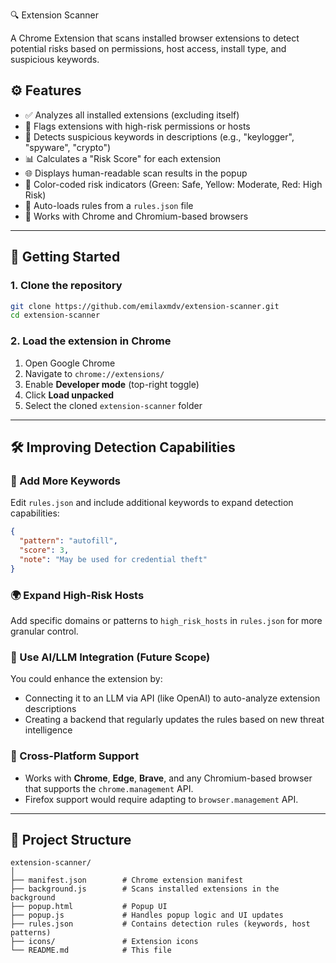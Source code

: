 🔍 Extension Scanner

A Chrome Extension that scans installed browser extensions to detect potential risks based on permissions, host access, install type, and suspicious keywords.

## ⚙️ Features

- ✅ Analyzes all installed extensions (excluding itself)
- 🚨 Flags extensions with high-risk permissions or hosts
- 🔑 Detects suspicious keywords in descriptions (e.g., "keylogger", "spyware", "crypto")
- 📊 Calculates a "Risk Score" for each extension
- 🌐 Displays human-readable scan results in the popup
- 🎨 Color-coded risk indicators (Green: Safe, Yellow: Moderate, Red: High Risk)
- 🔄 Auto-loads rules from a `rules.json` file
- 🧩 Works with Chrome and Chromium-based browsers

---

## 🚀 Getting Started

### 1. Clone the repository

```bash
git clone https://github.com/emilaxmdv/extension-scanner.git
cd extension-scanner
```

### 2. Load the extension in Chrome

1. Open Google Chrome
2. Navigate to `chrome://extensions/`
3. Enable **Developer mode** (top-right toggle)
4. Click **Load unpacked**
5. Select the cloned `extension-scanner` folder

---

## 🛠️ Improving Detection Capabilities

### 🔑 Add More Keywords

Edit `rules.json` and include additional keywords to expand detection capabilities:

```json
{
  "pattern": "autofill",
  "score": 3,
  "note": "May be used for credential theft"
}
```

### 🌍 Expand High-Risk Hosts

Add specific domains or patterns to `high_risk_hosts` in `rules.json` for more granular control.

### 🤖 Use AI/LLM Integration (Future Scope)

You could enhance the extension by:

- Connecting it to an LLM via API (like OpenAI) to auto-analyze extension descriptions
- Creating a backend that regularly updates the rules based on new threat intelligence

### 🧪 Cross-Platform Support

- Works with **Chrome**, **Edge**, **Brave**, and any Chromium-based browser that supports the `chrome.management` API.
- Firefox support would require adapting to `browser.management` API.

---

## 📂 Project Structure

```
extension-scanner/
│
├── manifest.json        # Chrome extension manifest
├── background.js        # Scans installed extensions in the background
├── popup.html           # Popup UI
├── popup.js             # Handles popup logic and UI updates
├── rules.json           # Contains detection rules (keywords, host patterns)
├── icons/               # Extension icons
└── README.md            # This file
```
